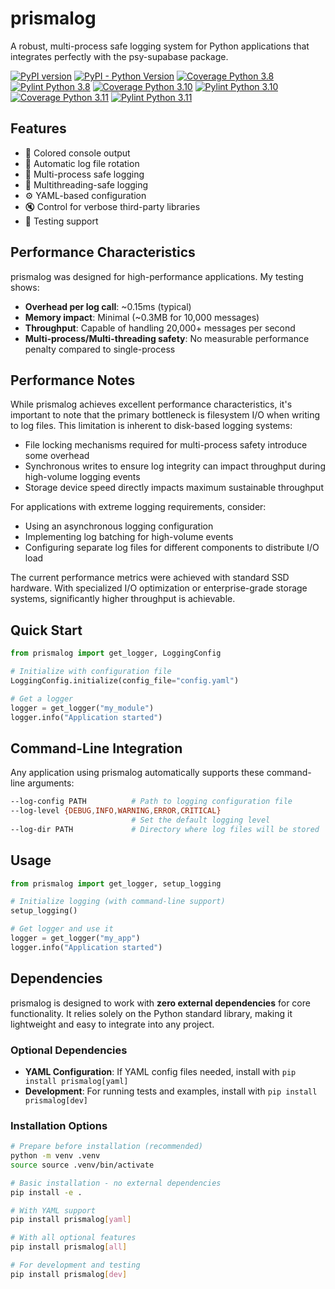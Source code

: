 # prismalog

A robust, multi-process safe logging system for Python applications that integrates perfectly with the psy-supabase package.

[![PyPI version](https://img.shields.io/pypi/v/prismalog.svg)](https://pypi.org/project/prismalog/)
[![PyPI - Python Version](https://img.shields.io/pypi/pyversions/prismalog.svg)](https://pypi.org/project/prismalog/)
[![Coverage Python 3.8](https://vertok.github.io/prismalog/badges/coverage-py3.8.svg)](https://vertok.github.io/prismalog/htmlcov/index.html)
[![Pylint Python 3.8](https://vertok.github.io/prismalog/badges/pylint-py3.8.svg)](https://vertok.github.io/prismalog/reports/3.8/index.html)
[![Coverage Python 3.10](https://vertok.github.io/prismalog/badges/coverage-py3.10.svg)](https://vertok.github.io/prismalog/htmlcov/index.html)
[![Pylint Python 3.10](https://vertok.github.io/prismalog/badges/pylint-py3.10.svg)](https://vertok.github.io/prismalog/reports/3.10/index.html)
[![Coverage Python 3.11](https://vertok.github.io/prismalog/badges/coverage-py3.11.svg)](https://vertok.github.io/prismalog/htmlcov/index.html)
[![Pylint Python 3.11](https://vertok.github.io/prismalog/badges/pylint-py3.11.svg)](https://vertok.github.io/prismalog/reports/3.11/index.html)

## Features

- 🎨 Colored console output
- 📁 Automatic log file rotation
- 🔄 Multi-process safe logging
- 🧵 Multithreading-safe logging
- ⚙️ YAML-based configuration
- 🔇 Control for verbose third-party libraries
- 🧪 Testing support

## Performance Characteristics

prismalog was designed for high-performance applications. My testing shows:

- **Overhead per log call**: ~0.15ms (typical)
- **Memory impact**: Minimal (~0.3MB for 10,000 messages)
- **Throughput**: Capable of handling 20,000+ messages per second
- **Multi-process/Multi-threading safety**: No measurable performance penalty compared to single-process

## Performance Notes

While prismalog achieves excellent performance characteristics, it's important to note that the primary bottleneck is filesystem I/O when writing to log files. This limitation is inherent to disk-based logging systems:

- File locking mechanisms required for multi-process safety introduce some overhead
- Synchronous writes to ensure log integrity can impact throughput during high-volume logging events
- Storage device speed directly impacts maximum sustainable throughput

For applications with extreme logging requirements, consider:
- Using an asynchronous logging configuration
- Implementing log batching for high-volume events
- Configuring separate log files for different components to distribute I/O load

The current performance metrics were achieved with standard SSD hardware. With specialized I/O optimization or enterprise-grade storage systems, significantly higher throughput is achievable.

## Quick Start

```python
from prismalog import get_logger, LoggingConfig

# Initialize with configuration file
LoggingConfig.initialize(config_file="config.yaml")

# Get a logger
logger = get_logger("my_module")
logger.info("Application started")
```

## Command-Line Integration

Any application using prismalog automatically supports these command-line arguments:

```bash
--log-config PATH          # Path to logging configuration file
--log-level {DEBUG,INFO,WARNING,ERROR,CRITICAL}
                           # Set the default logging level
--log-dir PATH             # Directory where log files will be stored
```

## Usage

```python
from prismalog import get_logger, setup_logging

# Initialize logging (with command-line support)
setup_logging()

# Get logger and use it
logger = get_logger("my_app")
logger.info("Application started")
```

## Dependencies

prismalog is designed to work with **zero external dependencies** for core functionality. It relies solely on the Python standard library, making it lightweight and easy to integrate into any project.

### Optional Dependencies

- **YAML Configuration**: If YAML config files needed, install with `pip install prismalog[yaml]`
- **Development**: For running tests and examples, install with `pip install prismalog[dev]`

### Installation Options

```bash
# Prepare before installation (recommended)
python -m venv .venv
source source .venv/bin/activate

# Basic installation - no external dependencies
pip install -e .

# With YAML support
pip install prismalog[yaml]

# With all optional features
pip install prismalog[all]

# For development and testing
pip install prismalog[dev]
